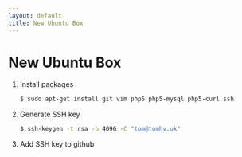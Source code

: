 ```yaml
---
layout: default
title: New Ubuntu Box
---
```


New Ubuntu Box
==============


1. Install packages

    ```bash
    $ sudo apt-get install git vim php5 php5-mysql php5-curl ssh
    ```

2. Generate SSH key

    ```bash
    $ ssh-keygen -t rsa -b 4096 -C "tom@tomhv.uk"
    ```

3. Add SSH key to github
